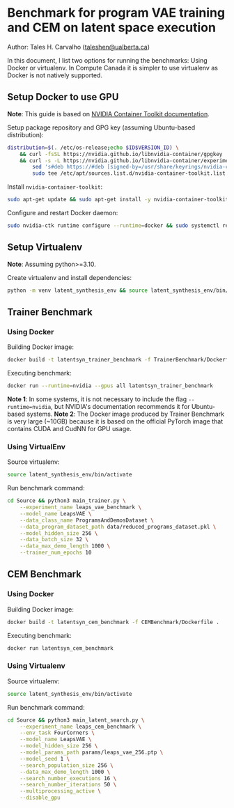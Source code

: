 # Benchmark for program VAE training and CEM on latent space execution

Author: Tales H. Carvalho (taleshen@ualberta.ca)

In this document, I list two options for running the benchmarks: Using Docker or virtualenv. In Compute Canada it is simpler to use virtualenv as Docker is not natively supported.

## Setup Docker to use GPU

**Note**: This guide is based on [NVIDIA Container Toolkit documentation](https://docs.nvidia.com/datacenter/cloud-native/container-toolkit/install-guide.html#docker).

Setup package repository and GPG key (assuming Ubuntu-based distribution):
```bash
distribution=$(. /etc/os-release;echo $ID$VERSION_ID) \
    && curl -fsSL https://nvidia.github.io/libnvidia-container/gpgkey | sudo gpg --dearmor -o /usr/share/keyrings/nvidia-container-toolkit-keyring.gpg \
    && curl -s -L https://nvidia.github.io/libnvidia-container/experimental/$distribution/libnvidia-container.list | \
        sed 's#deb https://#deb [signed-by=/usr/share/keyrings/nvidia-container-toolkit-keyring.gpg] https://#g' | \
        sudo tee /etc/apt/sources.list.d/nvidia-container-toolkit.list
```

Install `nvidia-container-toolkit`:
```bash
sudo apt-get update && sudo apt-get install -y nvidia-container-toolkit
```

Configure and restart Docker daemon:
```bash
sudo nvidia-ctk runtime configure --runtime=docker && sudo systemctl restart docker
```

## Setup Virtualenv

**Note**: Assuming python>=3.10.

Create virtualenv and install dependencies:
```bash
python -m venv latent_synthesis_env && source latent_synthesis_env/bin/activate && pip install -r Source/requirements.txt
```

## Trainer Benchmark

### Using Docker

Building Docker image:
```bash
docker build -t latentsyn_trainer_benchmark -f TrainerBenchmark/Dockerfile .
```

Executing benchmark:
```bash
docker run --runtime=nvidia --gpus all latentsyn_trainer_benchmark
```

**Note 1**: In some systems, it is not necessary to include the flag `--runtime=nvidia`, but NVIDIA's documentation recommends it for Ubuntu-based systems.
**Note 2**: The Docker image produced by Trainer Benchmark is very large (~10GB) because it is based on the official PyTorch image that contains CUDA and CudNN for GPU usage.

### Using VirtualEnv

Source virtualenv:
```bash
source latent_synthesis_env/bin/activate
```

Run benchmark command:
```bash
cd Source && python3 main_trainer.py \
    --experiment_name leaps_vae_benchmark \
    --model_name LeapsVAE \
    --data_class_name ProgramsAndDemosDataset \
    --data_program_dataset_path data/reduced_programs_dataset.pkl \
    --model_hidden_size 256 \
    --data_batch_size 32 \
    --data_max_demo_length 1000 \
    --trainer_num_epochs 10
```

## CEM Benchmark

### Using Docker

Building Docker image:
```bash
docker build -t latentsyn_cem_benchmark -f CEMBenchmark/Dockerfile .
```

Executing benchmark:
```bash
docker run latentsyn_cem_benchmark
```

### Using Virtualenv

Source virtualenv:
```bash
source latent_synthesis_env/bin/activate
```

Run benchmark command:
```bash
cd Source && python3 main_latent_search.py \
    --experiment_name leaps_cem_benchmark \
    --env_task FourCorners \
    --model_name LeapsVAE \
    --model_hidden_size 256 \
    --model_params_path params/leaps_vae_256.ptp \
    --model_seed 1 \
    --search_population_size 256 \
    --data_max_demo_length 1000 \
    --search_number_executions 16 \
    --search_number_iterations 50 \
    --multiprocessing_active \
    --disable_gpu
```
